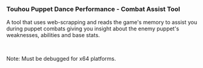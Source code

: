 <h3>Touhou Puppet Dance Performance - Combat Assist Tool</h3>

A tool that uses web-scrapping and reads the game's memory to assist you during puppet combats giving you insight about the enemy puppet's weaknesses, abilities and base stats.</br>

</br>

Note: Must be debugged for x64 platforms.
